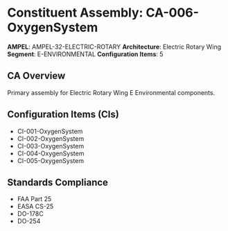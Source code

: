 # Constituent Assembly: CA-006-OxygenSystem

**AMPEL**: AMPEL-32-ELECTRIC-ROTARY
**Architecture**: Electric Rotary Wing
**Segment**: E-ENVIRONMENTAL
**Configuration Items**: 5

## CA Overview
Primary assembly for Electric Rotary Wing E Environmental components.

## Configuration Items (CIs)
- CI-001-OxygenSystem
- CI-002-OxygenSystem
- CI-003-OxygenSystem
- CI-004-OxygenSystem
- CI-005-OxygenSystem

## Standards Compliance
- FAA Part 25
- EASA CS-25
- DO-178C
- DO-254
